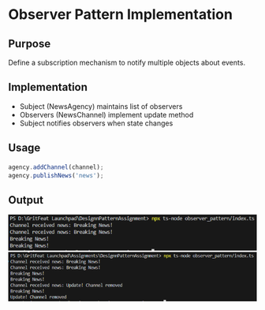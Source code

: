 # Observer Pattern Implementation

## Purpose
Define a subscription mechanism to notify multiple objects about events.

## Implementation
- Subject (NewsAgency) maintains list of observers
- Observers (NewsChannel) implement update method
- Subject notifies observers when state changes

## Usage
```typescript
agency.addChannel(channel);
agency.publishNews('news');
```
## Output
![alt text](image.png)
![alt text](image-1.png)